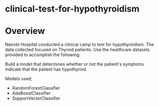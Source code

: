 # clinical-test-for-hypothyroidism

# Overview

Nairobi Hospital conducted a clinical camp to test for hypothyroidism. The data collected focused on Thyroid patients. Use the healthcare datasets provided to accomplish the following:

Build a model that determines whether or not the patient's symptoms indicate that the patient has hypothyroid.

Models used;

- RandomForestClassifier
- AdaBoostClassifier
- SupportVectorClassifier
